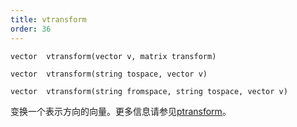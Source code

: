```yaml
---
title: vtransform
order: 36
---
```

`vector  vtransform(vector v, matrix transform)`

`vector  vtransform(string tospace, vector v)`

`vector  vtransform(string fromspace, string tospace, vector v)`

变换一个表示方向的向量。更多信息请参见[ptransform](ptransform.html "将向量从一个空间变换到另一个空间。")。